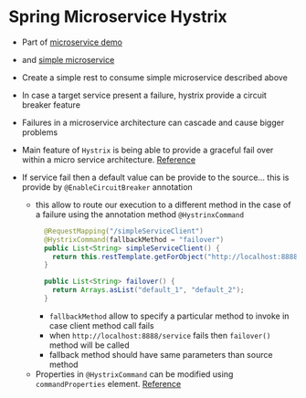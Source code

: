 # Spring Microservice Hystrix

* Part of [microservice demo](https://github.com/maurofokker/microservices-demo)
* and [simple microservice](https://github.com/maurofokker/spring-microservices-simple-service)

* Create a simple rest to consume simple microservice described above

* In case a target service present a failure, hystrix provide a circuit breaker feature
* Failures in a microservice architecture can cascade and cause bigger problems
* Main feature of `Hystrix` is being able to provide a graceful fail over within a micro service architecture. [Reference](https://github.com/Netflix/Hystrix/wiki)
* If service fail then a default value can be provide to the source... this is provide by `@EnableCircuitBreaker` annotation
  * this allow to route our execution to a different method in the case of a failure using the annotation method `@HystrinxCommand`
    ```java
      @RequestMapping("/simpleServiceClient")
      @HystrixCommand(fallbackMethod = "failover")
      public List<String> simpleServiceClient() {
        return this.restTemplate.getForObject("http://localhost:8888/service", List.class);
      }
    
      public List<String> failover() {
        return Arrays.asList("default_1", "default_2");    
      }
    ```
    * `fallbackMethod` allow to specify a particular method to invoke in case client method call fails
    * when `http://localhost:8888/service` fails then `failover()` method will be called
    * fallback method should have same parameters than source method
  * Properties in `@HystrixCommand` can be modified using `commandProperties` element. [Reference](https://github.com/Netflix/Hystrix/wiki/Configuration)
  
